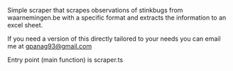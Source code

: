 Simple scraper that scrapes observations of stinkbugs from waarnemingen.be with a specific format and extracts the information to an excel sheet.

If you need a version of this directly tailored to your needs you can email me at gpanag93@gmail.com

Entry point (main function) is scraper.ts